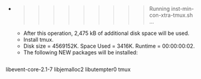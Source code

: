 * >>>>>>>>> Running inst-min-con-xtra-tmux.sh ...
  * After this operation, 2,475 kB of additional disk space will be used.
  * Install tmux.
  * Disk size = 4569152K. Space Used = 3416K. Runtime = 00:00:00:02.
  * The following NEW packages will be installed:
  ```bash
libevent-core-2.1-7 libjemalloc2 libutempter0 tmux
  ```
